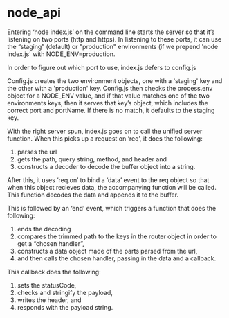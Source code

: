 # node_api

Entering ‘node index.js’ on the command line starts the server so that it’s listening on two ports (http and https).  In listening to these ports, it can use the “staging” (default) or "production" environments (if we prepend 'node index.js' with NODE_ENV=production. 

In order to figure out which port to use, index.js defers to config.js

Config.js creates the two environment objects, one with a 'staging' key and the other with a 'production' key.  Config.js then checks the process.env object for a NODE_ENV value, and if that value matches one of the two environments keys, then it serves that key’s object, which includes the correct port and portName.  If there is no match, it defaults to the staging key.

With the right server spun, index.js goes on to call the unified server function.  When this picks up a request on ‘req’, it does the following: 
  1. parses the url
  2. gets the path, query string, method, and header and 
  3. constructs a decoder to decode the buffer object into a string. 

After this, it uses ‘req.on’ to bind a ‘data’ event to the req object so that when this object recieves data, the accompanying function will be called.  This function decodes the data and appends it to the buffer.

This is followed by an ‘end’ event, which triggers a function that does the following: 
  1. ends the decoding
  2. compares the trimmed path to the keys in the router object in order to get a “chosen handler”, 
  3. constructs a data object made of the parts parsed from the url, 
  4. and then calls the chosen handler, passing in the data and a callback.

This callback does the following: 
  1. sets the statusCode, 
  2. checks and stringify the payload, 
  3. writes the header, and 
  4. responds with the payload string.  
